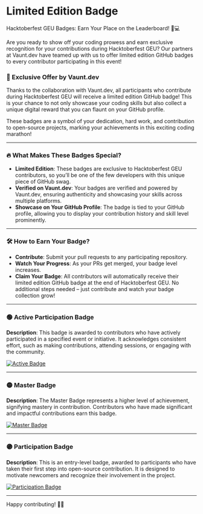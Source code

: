 # Limited Edition Badge

Hacktoberfest GEU Badges: Earn Your Place on the Leaderboard! 🚀💻

Are you ready to show off your coding prowess and earn exclusive recognition for your contributions during Hacktoberfest GEU? Our partners at Vaunt.dev have teamed up with us to offer limited edition GitHub badges to every contributor participating in this event!

### 🎉 Exclusive Offer by Vaunt.dev
Thanks to the collaboration with Vaunt.dev, all participants who contribute during Hacktoberfest GEU will receive a limited edition GitHub badge! This is your chance to not only showcase your coding skills but also collect a unique digital reward that you can flaunt on your GitHub profile.

These badges are a symbol of your dedication, hard work, and contribution to open-source projects, marking your achievements in this exciting coding marathon!

---

### 🔥 What Makes These Badges Special?

- **Limited Edition**: These badges are exclusive to Hacktoberfest GEU contributors, so you’ll be one of the few developers with this unique piece of GitHub swag.
- **Verified on Vaunt.dev**: Your badges are verified and powered by Vaunt.dev, ensuring authenticity and showcasing your skills across multiple platforms.
- **Showcase on Your GitHub Profile**: The badge is tied to your GitHub profile, allowing you to display your contribution history and skill level prominently.

---

### 🛠️ How to Earn Your Badge?

- **Contribute**: Submit your pull requests to any participating repository.
- **Watch Your Progress**: As your PRs get merged, your badge level increases.
- **Claim Your Badge**: All contributors will automatically receive their limited edition GitHub badge at the end of Hacktoberfest GEU. No additional steps needed – just contribute and watch your badge collection grow!

---

### 🟢 Active Participation Badge
**Description**: This badge is awarded to contributors who have actively participated in a specified event or initiative. It acknowledges consistent effort, such as making contributions, attending sessions, or engaging with the community.

[![Active Badge](https://github.com/gaurayushi/hacktoberfest-24/blob/main/.vaunt/badges/active-badge.png)](https://github.com/gaurayushi/hacktoberfest-24/blob/main/.vaunt/badges/active-badge.png)

---

### 🟡 Master Badge
**Description**: The Master Badge represents a higher level of achievement, signifying mastery in contribution. Contributors who have made significant and impactful contributions earn this badge.

[![Master Badge](https://github.com/gaurayushi/hacktoberfest-24/blob/main/.vaunt/badges/master-badge.png)](https://github.com/gaurayushi/hacktoberfest-24/blob/main/.vaunt/badges/master-badge.png)

---

### 🟣 Participation Badge
**Description**: This is an entry-level badge, awarded to participants who have taken their first step into open-source contribution. It is designed to motivate newcomers and recognize their involvement in the project.

[![Participation Badge](https://github.com/gaurayushi/hacktoberfest-24/blob/main/.vaunt/badges/participation-badge.png)](https://github.com/gaurayushi/hacktoberfest-24/blob/main/.vaunt/badges/participation-badge.png)

---

Happy contributing! 🚀🎉

